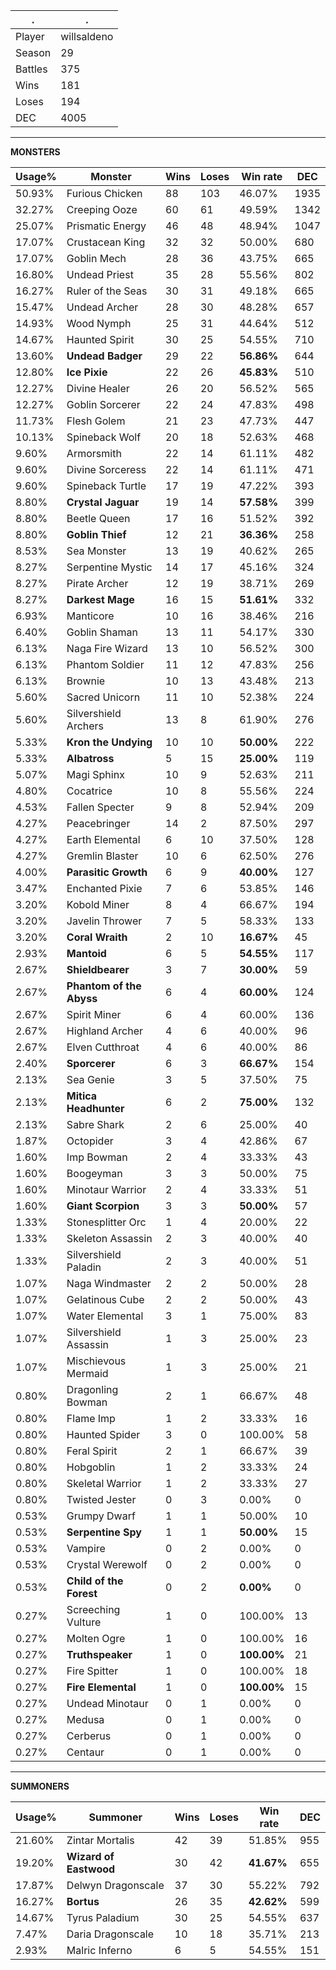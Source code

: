 .|.
|-|-
Player|willsaldeno
Season|29
Battles|375
Wins|181
Loses|194
DEC|4005

---
**MONSTERS**

Usage%|Monster|Wins|Loses|Win rate|DEC|
-|-|-|-|-|-|
50.93%|Furious Chicken|88|103|46.07%|1935|
32.27%|Creeping Ooze|60|61|49.59%|1342|
25.07%|Prismatic Energy|46|48|48.94%|1047|
17.07%|Crustacean King|32|32|50.00%|680|
17.07%|Goblin Mech|28|36|43.75%|665|
16.80%|Undead Priest|35|28|55.56%|802|
16.27%|Ruler of the Seas|30|31|49.18%|665|
15.47%|Undead Archer|28|30|48.28%|657|
14.93%|Wood Nymph|25|31|44.64%|512|
14.67%|Haunted Spirit|30|25|54.55%|710|
13.60%|**Undead Badger**|29|22|**56.86%**|644|
12.80%|**Ice Pixie**|22|26|**45.83%**|510|
12.27%|Divine Healer|26|20|56.52%|565|
12.27%|Goblin Sorcerer|22|24|47.83%|498|
11.73%|Flesh Golem|21|23|47.73%|447|
10.13%|Spineback Wolf|20|18|52.63%|468|
9.60%|Armorsmith|22|14|61.11%|482|
9.60%|Divine Sorceress|22|14|61.11%|471|
9.60%|Spineback Turtle|17|19|47.22%|393|
8.80%|**Crystal Jaguar**|19|14|**57.58%**|399|
8.80%|Beetle Queen|17|16|51.52%|392|
8.80%|**Goblin Thief**|12|21|**36.36%**|258|
8.53%|Sea Monster|13|19|40.62%|265|
8.27%|Serpentine Mystic|14|17|45.16%|324|
8.27%|Pirate Archer|12|19|38.71%|269|
8.27%|**Darkest Mage**|16|15|**51.61%**|332|
6.93%|Manticore|10|16|38.46%|216|
6.40%|Goblin Shaman|13|11|54.17%|330|
6.13%|Naga Fire Wizard|13|10|56.52%|300|
6.13%|Phantom Soldier|11|12|47.83%|256|
6.13%|Brownie|10|13|43.48%|213|
5.60%|Sacred Unicorn|11|10|52.38%|224|
5.60%|Silvershield Archers|13|8|61.90%|276|
5.33%|**Kron the Undying**|10|10|**50.00%**|222|
5.33%|**Albatross**|5|15|**25.00%**|119|
5.07%|Magi Sphinx|10|9|52.63%|211|
4.80%|Cocatrice|10|8|55.56%|224|
4.53%|Fallen Specter|9|8|52.94%|209|
4.27%|Peacebringer|14|2|87.50%|297|
4.27%|Earth Elemental|6|10|37.50%|128|
4.27%|Gremlin Blaster|10|6|62.50%|276|
4.00%|**Parasitic Growth**|6|9|**40.00%**|127|
3.47%|Enchanted Pixie|7|6|53.85%|146|
3.20%|Kobold Miner|8|4|66.67%|194|
3.20%|Javelin Thrower|7|5|58.33%|133|
3.20%|**Coral Wraith**|2|10|**16.67%**|45|
2.93%|**Mantoid**|6|5|**54.55%**|117|
2.67%|**Shieldbearer**|3|7|**30.00%**|59|
2.67%|**Phantom of the Abyss**|6|4|**60.00%**|124|
2.67%|Spirit Miner|6|4|60.00%|136|
2.67%|Highland Archer|4|6|40.00%|96|
2.67%|Elven Cutthroat|4|6|40.00%|86|
2.40%|**Sporcerer**|6|3|**66.67%**|154|
2.13%|Sea Genie|3|5|37.50%|75|
2.13%|**Mitica Headhunter**|6|2|**75.00%**|132|
2.13%|Sabre Shark|2|6|25.00%|40|
1.87%|Octopider|3|4|42.86%|67|
1.60%|Imp Bowman|2|4|33.33%|43|
1.60%|Boogeyman|3|3|50.00%|75|
1.60%|Minotaur Warrior|2|4|33.33%|51|
1.60%|**Giant Scorpion**|3|3|**50.00%**|57|
1.33%|Stonesplitter Orc|1|4|20.00%|22|
1.33%|Skeleton Assassin|2|3|40.00%|40|
1.33%|Silvershield Paladin|2|3|40.00%|51|
1.07%|Naga Windmaster|2|2|50.00%|28|
1.07%|Gelatinous Cube|2|2|50.00%|43|
1.07%|Water Elemental|3|1|75.00%|83|
1.07%|Silvershield Assassin|1|3|25.00%|23|
1.07%|Mischievous Mermaid|1|3|25.00%|21|
0.80%|Dragonling Bowman|2|1|66.67%|48|
0.80%|Flame Imp|1|2|33.33%|16|
0.80%|Haunted Spider|3|0|100.00%|58|
0.80%|Feral Spirit|2|1|66.67%|39|
0.80%|Hobgoblin|1|2|33.33%|24|
0.80%|Skeletal Warrior|1|2|33.33%|27|
0.80%|Twisted Jester|0|3|0.00%|0|
0.53%|Grumpy Dwarf|1|1|50.00%|10|
0.53%|**Serpentine Spy**|1|1|**50.00%**|15|
0.53%|Vampire|0|2|0.00%|0|
0.53%|Crystal Werewolf|0|2|0.00%|0|
0.53%|**Child of the Forest**|0|2|**0.00%**|0|
0.27%|Screeching Vulture|1|0|100.00%|13|
0.27%|Molten Ogre|1|0|100.00%|16|
0.27%|**Truthspeaker**|1|0|**100.00%**|21|
0.27%|Fire Spitter|1|0|100.00%|18|
0.27%|**Fire Elemental**|1|0|**100.00%**|15|
0.27%|Undead Minotaur|0|1|0.00%|0|
0.27%|Medusa|0|1|0.00%|0|
0.27%|Cerberus|0|1|0.00%|0|
0.27%|Centaur|0|1|0.00%|0|

---
**SUMMONERS**

Usage%|Summoner|Wins|Loses|Win rate|DEC|
-|-|-|-|-|-|
21.60%|Zintar Mortalis|42|39|51.85%|955|
19.20%|**Wizard of Eastwood**|30|42|**41.67%**|655|
17.87%|Delwyn Dragonscale|37|30|55.22%|792|
16.27%|**Bortus**|26|35|**42.62%**|599|
14.67%|Tyrus Paladium|30|25|54.55%|637|
7.47%|Daria Dragonscale|10|18|35.71%|213|
2.93%|Malric Inferno|6|5|54.55%|151|
